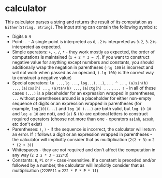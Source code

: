 # calculator
This calculator parses a string and returns the result of its computation as `Either[String, String]`. 
The input string can contain the following symbols:
- Digits `0-9`
- Point: `.` - A single point is interpreted as `0`, `.2` is interpreted as `0.2`, `3.2` is interpreted as expected.
- Simple operators: `+`, `-`, `/`, `*` - they work mostly as expected, the order of computations is maintained (`1 + 2 * 3 = 7`). 
  If you want to construct negative value for anything except numbers and constants, you should additionally wrap the negation
  in parentheses (`-lg 100` is incorrect and will not work when passed as an operand, `(-lg 100)` is the correct way to construct
  a negative value)
- Special operators: `ln ...`, `lg ...`, `log...(...)`, `... ^ ...`, `(a)sin(h) ...`, `(a)cos(h) ...`, `(a)tan(h) ...`, `(a)ctg(h) ...` , `... !` - in all of these cases `(...)` is a 
  placeholder for an expression wrapped in parentheses, `...` without parentheses around is a placeholder for either
  non-empty sequence of digits or an expression wrapped in parentheses (for example, `log(10)(...)` and `log 10 (...)` are 
  both valid, but `log 10 10` and `log e 10` are not), and `(a)` & `(h)` are optional letters to construct required operators (choose not more than one - operators `asinh`, `acosh`, etc don't exist)
- Parentheses: `(`, `)` - if the sequence is incorrect, the calculator will return an error. If `(` follows a digit or an expression
  wrapped in parentheses - the calculator will implicitly consider that as multiplication (`2(2 + 3)` = `2 * (2 + 3)`)
- Whitespaces - they are not required and don't affect the computation in any way (`2 2 2 * 3` = `222*3`)
- Constants: `E`, `Pi` or `P` - case-insensitive. If a constant is preceded and/or followed by a number, the calculator 
  will implicitly consider that as multiplication (`222EP11` = `222 * E * P * 11`)
